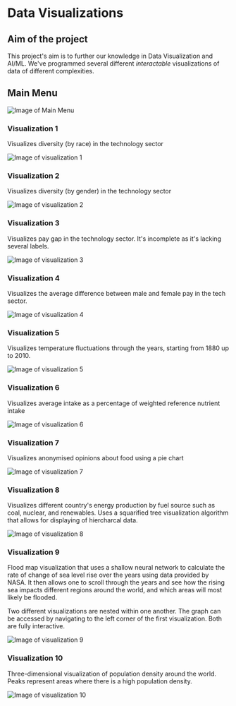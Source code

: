 # Data Visualizations

## Aim of the project

This project's aim is to further our knowledge in Data Visualization and AI/ML. We've programmed several different *interactable* visualizations of data of different complexities.

## Main Menu 

![Image of Main Menu](https://github.com/allpark/P5JS-DataVis-AI-ML/blob/master/img/menu.jpg)


### Visualization 1 

Visualizes diversity (by race) in the technology sector

![Image of visualization 1](https://github.com/allpark/P5JS-DataVis-AI-ML/blob/master/img/vis_1.jpg)

### Visualization 2

Visualizes diversity (by gender) in the technology sector

![Image of visualization 2](https://github.com/allpark/P5JS-DataVis-AI-ML/blob/master/img/vis_2.jpg)


### Visualization 3

Visualizes pay gap in the technology sector. It's incomplete as it's lacking several labels.

![Image of visualization 3](https://github.com/allpark/P5JS-DataVis-AI-ML/blob/master/img/vis_3.jpg)


### Visualization 4

Visualizes the average difference between male and female pay in the tech sector. 

![Image of visualization 4](https://github.com/allpark/P5JS-DataVis-AI-ML/blob/master/img/vis_4.jpg)


### Visualization 5

Visualizes temperature fluctuations through the years, starting from 1880 up to 2010.

![Image of visualization 5](https://github.com/allpark/P5JS-DataVis-AI-ML/blob/master/img/vis_5.jpg)

### Visualization 6

Visualizes average intake as a percentage of weighted reference nutrient intake

![Image of visualization 6](https://github.com/allpark/P5JS-DataVis-AI-ML/blob/master/img/vis_6.jpg)


### Visualization 7

Visualizes anonymised opinions about food using a pie chart

![Image of visualization 7](https://github.com/allpark/P5JS-DataVis-AI-ML/blob/master/img/vis_7.jpg)


### Visualization 8

Visualizes different country's energy production by fuel source such as coal, nuclear, and renewables. 
Uses a squarified tree visualization algorithm that allows for displaying of hiercharcal data.

![Image of visualization 8](https://github.com/allpark/P5JS-DataVis-AI-ML/blob/master/img/vis_8.jpg)


### Visualization 9

Flood map visualization that uses a shallow neural network to calculate the rate of change of sea level rise over the years using data provided by NASA. It then allows one to scroll through the years and see how the rising sea impacts different regions around the world, and which areas will most likely be flooded.

Two different visualizations are nested within one another. The graph can be accessed by navigating to the left corner of the first visualization. Both are fully interactive. 

![Image of visualization 9](https://github.com/allpark/P5JS-DataVis-AI-ML/blob/master/img/vis_9.jpg)


### Visualization 10

Three-dimensional visualization of population density around the world. Peaks represent areas where there is a high population density.

![Image of visualization 10](https://github.com/allpark/P5JS-DataVis-AI-ML/blob/master/img/vis_10.jpg)




